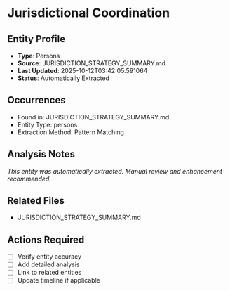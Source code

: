 # Jurisdictional Coordination

## Entity Profile
- **Type**: Persons
- **Source**: JURISDICTION_STRATEGY_SUMMARY.md
- **Last Updated**: 2025-10-12T03:42:05.591064
- **Status**: Automatically Extracted

## Occurrences
- Found in: JURISDICTION_STRATEGY_SUMMARY.md
- Entity Type: persons
- Extraction Method: Pattern Matching

## Analysis Notes
*This entity was automatically extracted. Manual review and enhancement recommended.*

## Related Files
- JURISDICTION_STRATEGY_SUMMARY.md

## Actions Required
- [ ] Verify entity accuracy
- [ ] Add detailed analysis
- [ ] Link to related entities
- [ ] Update timeline if applicable

